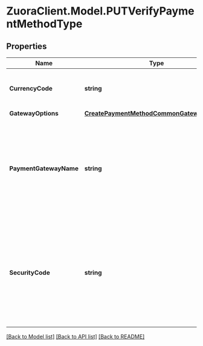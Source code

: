 # ZuoraClient.Model.PUTVerifyPaymentMethodType

## Properties

Name | Type | Description | Notes
------------ | ------------- | ------------- | -------------
**CurrencyCode** | **string** | The currency used for payment method authorization.   | [optional] 
**GatewayOptions** | [**CreatePaymentMethodCommonGatewayOptions**](CreatePaymentMethodCommonGatewayOptions.md) |  | [optional] 
**PaymentGatewayName** | **string** | The name of the payment gateway instance. If no value is specified for this field, the default payment gateway of the customer account will be used.  | [optional] 
**SecurityCode** | **string** | The CVV or CVV2 security code for the credit card or debit card. To ensure PCI compliance, the value of this field is not stored and cannot be queried.  | [optional] 

[[Back to Model list]](../README.md#documentation-for-models) [[Back to API list]](../README.md#documentation-for-api-endpoints) [[Back to README]](../README.md)

